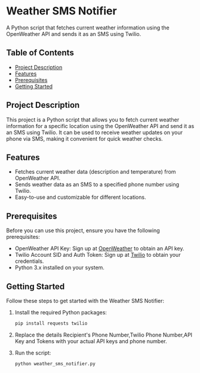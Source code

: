 # Weather SMS Notifier

A Python script that fetches current weather information using the OpenWeather API and sends it as an SMS using Twilio.

## Table of Contents

- [Project Description](#project-description)
- [Features](#features)
- [Prerequisites](#prerequisites)
- [Getting Started](#getting-started)

## Project Description

This project is a Python script that allows you to fetch current weather information for a specific location using the OpenWeather API and send it as an SMS using Twilio. It can be used to receive weather updates on your phone via SMS, making it convenient for quick weather checks.

## Features

- Fetches current weather data (description and temperature) from OpenWeather API.
- Sends weather data as an SMS to a specified phone number using Twilio.
- Easy-to-use and customizable for different locations.

## Prerequisites

Before you can use this project, ensure you have the following prerequisites:

- OpenWeather API Key: Sign up at [OpenWeather](https://openweathermap.org/api) to obtain an API key.
- Twilio Account SID and Auth Token: Sign up at [Twilio](https://www.twilio.com/) to obtain your credentials.
- Python 3.x installed on your system.

## Getting Started

Follow these steps to get started with the Weather SMS Notifier:

1. Install the required Python packages:

   ```bash
   pip install requests twilio
2. Replace the details Recipient's Phone Number,Twilio Phone Number,API Key and Tokens  with your actual API keys and phone number.
   
3. Run the script:
   ```bash
   python weather_sms_notifier.py


